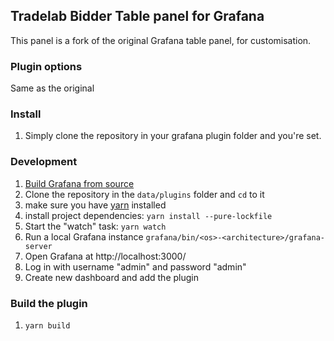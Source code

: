 ## Tradelab Bidder Table panel for Grafana

This panel is a fork of the original Grafana table panel, for customisation.

### Plugin options

Same as the original

### Install

1. Simply clone the repository in your grafana plugin folder and you're set.

### Development

1. [Build Grafana from source](http://docs.grafana.org/project/building_from_source/)
1. Clone the repository in the `data/plugins` folder and `cd` to it
1. make sure you have [yarn]( https://yarnpkg.com/) installed
1. install project dependencies: `yarn install --pure-lockfile`
1. Start the "watch" task: `yarn watch`
1. Run a local Grafana instance `grafana/bin/<os>-<architecture>/grafana-server`
1. Open Grafana at http://localhost:3000/
1. Log in with username "admin" and password "admin"
1. Create new dashboard and add the plugin

### Build the plugin

1. `yarn build`
